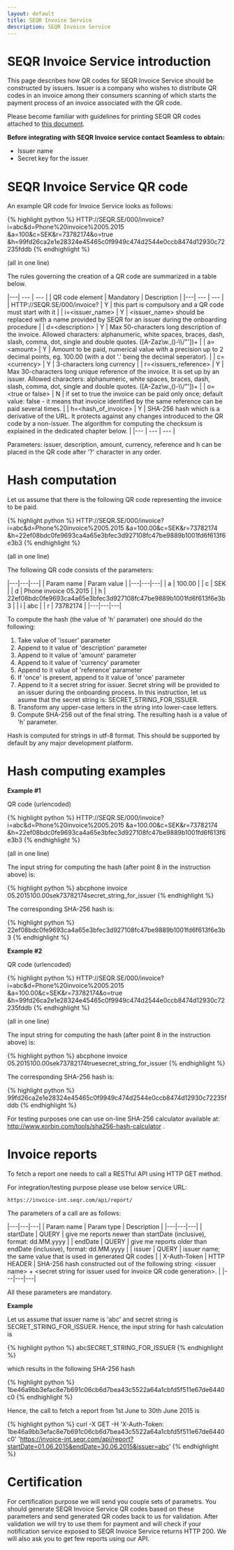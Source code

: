 ```yaml
---
layout: default
title: SEQR Invoice Service
description: SEQR Invoice Service
---
```


# SEQR Invoice Service introduction

This page describes how QR codes for SEQR Invoice Service should be constructed by issuers. Issuer is a company who wishes to distribute QR codes in an invoice among their consumers scanning of which starts the payment process of an invoice associated with the QR code.

Please become familiar with guidelines for printing SEQR QR codes attached to [this document](/downloads/seqr-qrcode-print-guidelines.pdf).

<b>Before integrating with SEQR Invoice service contact Seamless to obtain:</b>

* Issuer name
* Secret key for the issuer


# SEQR Invoice Service QR code

An example QR code for Invoice Service looks as follows:

{% highlight python %}
   HTTP://SEQR.SE/000/invoice?i=abc&d=Phone%20invoice%2005.2015
   &a=100&c=SEK&r=73782174&o=true
   &h=99fd26ca2e1e28324e45465c0f9949c474d2544e0ccb8474d12930c72235fddb
{% endhighlight %}

(all in one line)

The rules governing the creation of a QR code are summarized in a table below.

|---| --- | --- |
| QR code element | Mandatory | Description |
|---| --- | --- |
| HTTP://SEQR.SE/000/invoice? | Y | this part is compulsory and a QR code must start with it |
| i=&lt;issuer_name&gt; | Y | &lt;issuer_name&gt; should be replaced with a name provided by SEQR for an issuer during the onboarding procedure |
| d=&lt;description&gt; | Y | Max 50-characters long description of the invoice. Allowed characters: alphanumeric, white spaces, braces, dash, slash, comma, dot, single and double quotes. ([A-Zaz\w.,\(\)-\\\\/\"\'])+ |
| a=&lt;amount&gt; | Y | Amount to be paid, numerical value with a precision up to 2 decimal points, eg. 100.00 (with a dot '.' being the decimal seperator). |
| c=&lt;currency&gt; | Y | 3-characters long currency |
| r=&lt;issuers_reference&gt; | Y | Max 30-characters long unique reference of the invoice. It is set up by an issuer. Allowed characters: alphanumeric, white spaces, braces, dash, slash, comma, dot, single and double quotes. ([A-Zaz\w.,\(\)-\\\\/\"\'])+ |
| o=&lt;true or false&gt; | N | if set to true the invoice can be paid only once; default value: false - it means that invoice identified by the same reference can be paid several times. |
| h=&lt;hash_of_invoice&gt; | Y | SHA-256 hash which is a derivative of the URL. It protects against any changes introduced to the QR code by a non-issuer. The algorithm for computing the checksum is explained in the dedicated chapter below. |
|--- | --- | --- |

Parameters: issuer, description, amount, currency, reference and h can be placed in the QR code after '?' character in any order.


# Hash computation

Let us assume that there is the following QR code representing the invoice to be paid.

{% highlight python %}
   HTTP://SEQR.SE/000/invoice?i=abc&d=Phone%20invoice%2005.2015
   &a=100.00&c=SEK&r=73782174
   &h=22ef08bdc0fe9693ca4a65e3bfec3d927108fc47be9889b1001fd6f613f6e3b3
{% endhighlight %}

(all in one line)

The following QR code consists of the parameters:

|---|---|---|
| Param name | Param value |
|---|---|---|
| a | 100.00 |
| c | SEK |
| d | Phone invoice 05.2015 |
| h | 22ef08bdc0fe9693ca4a65e3bfec3d927108fc47be9889b1001fd6f613f6e3b3 |
| i | abc |
| r | 73782174 |
|---|---|---|

To compute the hash (the value of 'h' paramater) one should do the following:

1. Take value of 'issuer' parameter
2. Append to it value of 'description' parameter
3. Append to it value of 'amount' parameter
4. Append to it value of 'currency' parameter
5. Append to it value of 'reference' parameter
6. If 'once' is present, append to it value of 'once' parameter
7. Append to it a secret string for issuer. Secret string will be provided to an issuer during the onboarding process. 
   In this instruction, let us asume that the secret string is: SECRET_STRING_FOR_ISSUER.
8. Transform any upper-case letters in the string into lower-case letters.
9. Compute SHA-256 out of the final string. The resulting hash is a value of 'h' parameter.

Hash is computed for strings in utf-8 format. This should be supported by default by any major development platform.

# Hash computing examples

<b>Example #1</b>

QR code (urlencoded)

{% highlight python %}
   HTTP://SEQR.SE/000/invoice?i=abc&d=Phone%20invoice%2005.2015
   &a=100.00&c=SEK&r=73782174
   &h=22ef08bdc0fe9693ca4a65e3bfec3d927108fc47be9889b1001fd6f613f6e3b3
{% endhighlight %}

(all in one line)

The input string for computing the hash (after point 8 in the instruction above) is:

{% highlight python %}
   abcphone invoice 05.2015100.00sek73782174secret_string_for_issuer
{% endhighlight %}

The corresponding SHA-256 hash is:

{% highlight python %}
   22ef08bdc0fe9693ca4a65e3bfec3d927108fc47be9889b1001fd6f613f6e3b3
{% endhighlight %}


<b>Example #2</b>

QR code (urlencoded)

{% highlight python %}
   HTTP://SEQR.SE/000/invoice?i=abc&d=Phone%20invoice%2005.2015
   &a=100.00&c=SEK&r=73782174&o=true
   &h=99fd26ca2e1e28324e45465c0f9949c474d2544e0ccb8474d12930c72235fddb
{% endhighlight %}

(all in one line)

The input string for computing the hash (after point 8 in the instruction above) is:

{% highlight python %}
   abcphone invoice 05.2015100.00sek73782174truesecret_string_for_issuer
{% endhighlight %}

The corresponding SHA-256 hash is:

{% highlight python %}
   99fd26ca2e1e28324e45465c0f9949c474d2544e0ccb8474d12930c72235fddb
{% endhighlight %}


For testing purposes one can use on-line SHA-256 calculator available at: <a href="http://www.xorbin.com/tools/sha256-hash-calculator">http://www.xorbin.com/tools/sha256-hash-calculator</a> .

# Invoice reports

To fetch a report one needs to call a RESTful API using HTTP GET method. 

For integration/testing purpose please use below service URL:

	https://invoice-int.seqr.com/api/report/

The parameters of a call are as follows:

|---|---|---|
| Param name | Param type | Description |
|---|---|---|
| startDate | QUERY | give me reports newer than startDate (inclusive),
format: dd.MM.yyyy |
| endDate | QUERY | give me reports older than endDate (inclusive),
format: dd.MM.yyyy |
| issuer | QUERY | issuer name; the same value that is used in generated QR codes |
| X-Auth-Token | HTTP HEADER | SHA-256 hash constructed out of the following string: &lt;issuer name&gt; + &lt;secret string for issuer used for invoice QR code generation&gt;. |
|---|---|---|

All these parameters are mandatory.

<b>Example</b>

Let us assume that issuer name is 'abc' and secret string is SECRET_STRING_FOR_ISSUER.
Hence, the input string for hash calculation is

{% highlight python %}
   abcSECRET_STRING_FOR_ISSUER
{% endhighlight %}

which results in the following SHA-256 hash

{% highlight python %}
   1be46a9bb3efac8e7b691c06cb6d7bea43c5522a64a1cbfd5f511e67de6440c0
{% endhighlight %}


Hence, the call to fetch a report from 1st June to 30th June 2015 is 

{% highlight python %}
   curl
	-X GET
	-H 'X-Auth-Token: 1be46a9bb3efac8e7b691c06cb6d7bea43c5522a64a1cbfd5f511e67de6440c0'
	'https://invoice-int.seqr.com/api/report?startDate=01.06.2015&endDate=30.06.2015&issuer=abc'
{% endhighlight %}

# Certification

For certification purpose we will send you couple sets of parametrs. You should generate SEQR Invoice Service QR codes based on these parameters and send generated QR codes back to us for validation. 
After validation we will try to use them for payment and will check if your notification service exposed to SEQR Invoice Service returns HTTP 200.
We will also ask you to get few reports using our API.


